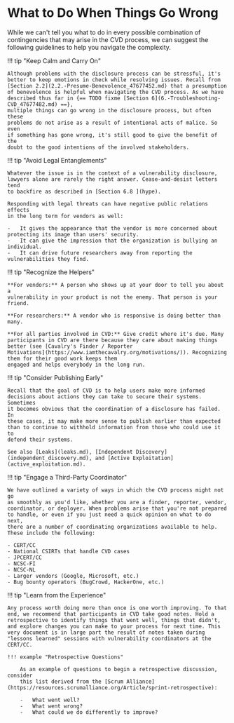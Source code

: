 # What to Do When Things Go Wrong

While we can't tell you what to do in every possible combination of
contingencies that may arise in the CVD process, we can suggest the
following guidelines to help you navigate the complexity.

!!! tip "Keep Calm and Carry On"

    Although problems with the disclosure process can be stressful, it's
    better to keep emotions in check while resolving issues. Recall from
    [Section 2.2](2.2.-Presume-Benevolence_47677452.md) that a presumption
    of benevolence is helpful when navigating the CVD process. As we have
    described thus far in {== TODO fixme [Section 6](6.-Troubleshooting-CVD_47677482.md) ==},
    multiple things can go wrong in the disclosure process, but often these
    problems do not arise as a result of intentional acts of malice. So even
    if something has gone wrong, it's still good to give the benefit of the
    doubt to the good intentions of the involved stakeholders.

!!! tip "Avoid Legal Entanglements"

    Whatever the issue is in the context of a vulnerability disclosure,
    lawyers alone are rarely the right answer. Cease-and-desist letters tend
    to backfire as described in [Section 6.8 ](hype).
    
    Responding with legal threats can have negative public relations effects
    in the long term for vendors as well:

    -   It gives the appearance that the vendor is more concerned about protecting its image than users' security.
    -   It can give the impression that the organization is bullying an individual.
    -   It can drive future researchers away from reporting the vulnerabilities they find.

!!! tip "Recognize the Helpers"

    **For vendors:** A person who shows up at your door to tell you about a
    vulnerability in your product is not the enemy. That person is your
    friend.

    **For researchers:** A vendor who is responsive is doing better than many.
    
    **For all parties involved in CVD:** Give credit where it's due. Many
    participants in CVD are there because they care about making things
    better (see [Cavalry's Finder / Reporter
    Motivations](https://www.iamthecavalry.org/motivations/)). Recognizing them for their good work keeps them
    engaged and helps everybody in the long run.

!!! tip "Consider Publishing Early"

    Recall that the goal of CVD is to help users make more informed
    decisions about actions they can take to secure their systems. Sometimes
    it becomes obvious that the coordination of a disclosure has failed. In
    these cases, it may make more sense to publish earlier than expected
    than to continue to withhold information from those who could use it to
    defend their systems.
    
    See also [Leaks](leaks.md), [Independent Discovery](independent_discovery.md), and [Active Exploitation](active_exploitation.md).

!!! tip "Engage a Third-Party Coordinator"

    We have outlined a variety of ways in which the CVD process might not go
    as smoothly as you'd like, whether you are a finder, reporter, vendor,
    coordinator, or deployer. When problems arise that you're not prepared
    to handle, or even if you just need a quick opinion on what to do next,
    there are a number of coordinating organizations available to help.
    These include the following:

    - CERT/CC
    - National CSIRTs that handle CVD cases
    - JPCERT/CC
    - NCSC-FI
    - NCSC-NL
    - Larger vendors (Google, Microsoft, etc.)
    - Bug bounty operators (BugCrowd, HackerOne, etc.)

!!! tip "Learn from the Experience"

    Any process worth doing more than once is one worth improving. To that
    end, we recommend that participants in CVD take good notes. Hold a
    retrospective to identify things that went well, things that didn't,
    and explore changes you can make to your process for next time. This
    very document is in large part the result of notes taken during
    "lessons learned" sessions with vulnerability coordinators at the
    CERT/CC.

    !!! example "Retrospective Questions"

        As an example of questions to begin a retrospective discussion, consider
        this list derived from the [Scrum Alliance](https://resources.scrumalliance.org/Article/sprint-retrospective):

        -   What went well?
        -   What went wrong?
        -   What could we do differently to improve?
